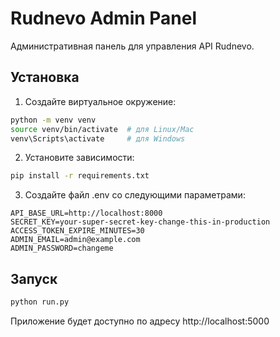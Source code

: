 # Rudnevo Admin Panel

Административная панель для управления API Rudnevo.

## Установка

1. Создайте виртуальное окружение:
```bash
python -m venv venv
source venv/bin/activate  # для Linux/Mac
venv\Scripts\activate     # для Windows
```

2. Установите зависимости:
```bash
pip install -r requirements.txt
```

3. Создайте файл .env со следующими параметрами:
```
API_BASE_URL=http://localhost:8000
SECRET_KEY=your-super-secret-key-change-this-in-production
ACCESS_TOKEN_EXPIRE_MINUTES=30
ADMIN_EMAIL=admin@example.com
ADMIN_PASSWORD=changeme
```

## Запуск

```bash
python run.py
```

Приложение будет доступно по адресу http://localhost:5000 